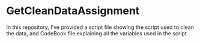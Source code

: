 # GetCleanDataAssignment

In this repository, I've provided a script file showing the script used to clean the data, and CodeBook file explaining all the variables used in the script
